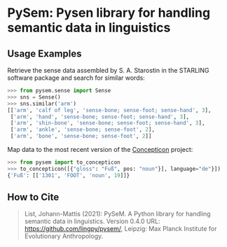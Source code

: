 # PySem: Pysen library for handling semantic data in linguistics
 
## Usage Examples

Retrieve the sense data assembled by S. A. Starostin in the STARLING software package and search for similar words:

```python
>>> from pysem.sense import Sense
>>> sns = Sense()
>>> sns.similar('arm')
[['arm', 'calf of leg', 'sense-bone; sense-foot; sense-hand', 3],
 ['arm', 'hand', 'sense-bone; sense-foot; sense-hand', 3],
 ['arm', 'shin-bone', 'sense-bone; sense-foot; sense-hand', 3],
 ['arm', 'ankle', 'sense-bone; sense-foot', 2],
 ['arm', 'bone', 'sense-bone; sense-foot', 2]]
```

Map data to the most recent version of the [Concepticon](https://concepticon.clld.org) project:

```python
>>> from pysem import to_concepticon
>>> to_concepticon([{"gloss": "Fuß", pos: "noun"}], language="de"}])
{'Fuß': [['1301', 'FOOT', 'noun', 19]]}
```

## How to Cite

> List, Johann-Mattis (2021): PySeM. A Python library for handling semantic data in linguistics. Version 0.4.0 URL: https://github.com/lingpy/pysem/, Leipzig: Max Planck Institute for Evolutionary Anthropology.
